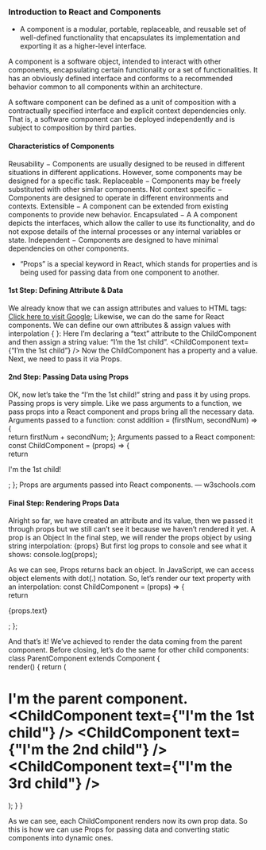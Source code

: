 ### Introduction to React and Components

- A component is a modular, portable, replaceable, and reusable set of well-defined functionality that encapsulates its implementation and exporting it as a higher-level interface.

A component is a software object, intended to interact with other components, encapsulating certain functionality or a set of functionalities. It has an obviously defined interface and conforms to a recommended behavior common to all components within an architecture.

A software component can be defined as a unit of composition with a contractually specified interface and explicit context dependencies only. That is, a software component can be deployed independently and is subject to composition by third parties.

#### Characteristics of Components

Reusability − Components are usually designed to be reused in different situations in different applications. However, some components may be designed for a specific task.
Replaceable − Components may be freely substituted with other similar components.
Not context specific − Components are designed to operate in different environments and contexts.
Extensible − A component can be extended from existing components to provide new behavior.
Encapsulated − A A component depicts the interfaces, which allow the caller to use its functionality, and do not expose details of the internal processes or any internal variables or state.
Independent − Components are designed to have minimal dependencies on other components.

- “Props” is a special keyword in React, which stands for properties and is being used for passing data from one component to another.

#### 1st Step: Defining Attribute & Data

We already know that we can assign attributes and values to HTML tags:
<a href="www.google.com">Click here to visit Google</a>;
Likewise, we can do the same for React components. We can define our own attributes & assign values with interpolation { }:
<ChildComponent someAttribute={value} anotherAttribute={value}/>
Here I’m declaring a “text” attribute to the ChildComponent and then assign a string value: “I’m the 1st child”.
<ChildComponent text={“I’m the 1st child”} />
Now the ChildComponent has a property and a value. Next, we need to pass it via Props.

#### 2nd Step: Passing Data using Props

OK, now let’s take the “I’m the 1st child!” string and pass it by using props.
Passing props is very simple. Like we pass arguments to a function, we pass props into a React component and props bring all the necessary data.
Arguments passed to a function:
const addition = (firstNum, secondNum) => {  
  return firstNum + secondNum; 
};
Arguments passed to a React component:
const ChildComponent = (props) => {  
  return <p>I'm the 1st child!</p>; 
};
Props are arguments passed into React components. — w3schools.com

#### Final Step: Rendering Props Data

Alright so far, we have created an attribute and its value, then we passed it through props but we still can’t see it because we haven’t rendered it yet.
A prop is an Object
In the final step, we will render the props object by using string interpolation:
{props}
But first log props to console and see what it shows:
console.log(props);

As we can see, Props returns back an object. In JavaScript, we can access object elements with dot(.) notation. So, let’s render our text property with an interpolation:
const ChildComponent = (props) => {  
  return <p>{props.text}</p>; 
};

And that’s it! We’ve achieved to render the data coming from the parent component.
Before closing, let’s do the same for other child components:
class ParentComponent extends Component {  
  render() {
    return (
      <h1>
        I'm the parent component.
        <ChildComponent text={"I'm the 1st child"} />
        <ChildComponent text={"I'm the 2nd child"} />
        <ChildComponent text={"I'm the 3rd child"} />
      </h1>
    );
  }
}

As we can see, each ChildComponent renders now its own prop data. So this is how we can use Props for passing data and converting static components into dynamic ones.